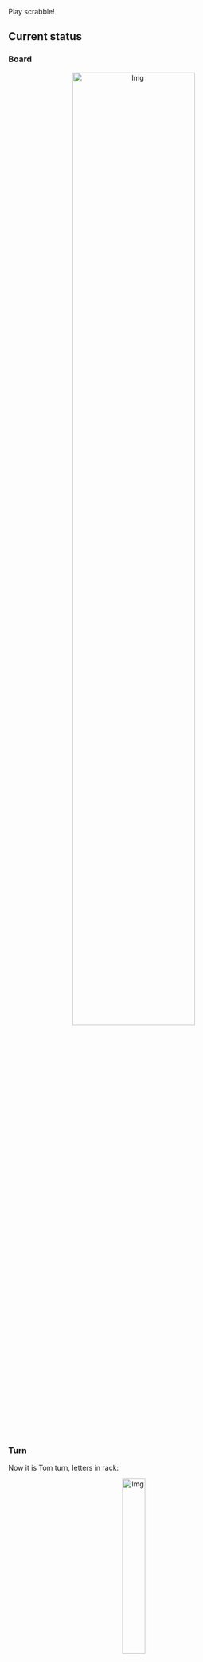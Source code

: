 
Play scrabble!
## Current status
### Board
<p align="center">
<img src="https://raw.githubusercontent.com/radosz99/radosz99/main/board.png" width=70% alt="Img"/>
    </p>
    
### Turn
Now it is Tom turn, letters in rack:
<p align="center">
<img src="https://raw.githubusercontent.com/radosz99/radosz99/main/rack.png" width=30% alt="Img"/>
</p>

### Game score
| Id | Player name | Points |
  | - | - | - |  
|0 | Tom | 285
|1 | Jerry | 274
## Make the move
Make the move and insert the letters by creating an [issue](https://github.com/radosz99/radosz99/issues/new?title=scrabble%7Cmove%7C7%3AA%3ARIDE&body=Just+push+%27Submit+new+issue%27+or+update+with+your+move.) according to the rules or...

## Possibly best moves  
Are you sure? :smiling_imp: :smiling_imp: :smiling_imp:
<details>
  <summary>Spoiler warning!</summary>
  
  | Id | Move | Issue link | Points |
  | - | - | - | - |  
|1| J:0:apaid | [scrabble&#124;move&#124;J:0:apaid](https://github.com/radosz99/radosz99/issues/new?title=scrabble%7Cmove%7CJ%3A0%3Aapaid&body=Just+push+%27Submit+new+issue%27+or+update+with+your+move.) | 14 
|2| J:1:paid | [scrabble&#124;move&#124;J:1:paid](https://github.com/radosz99/radosz99/issues/new?title=scrabble%7Cmove%7CJ%3A1%3Apaid&body=Just+push+%27Submit+new+issue%27+or+update+with+your+move.) | 13 
|3| J:1:gaids | [scrabble&#124;move&#124;J:1:gaids](https://github.com/radosz99/radosz99/issues/new?title=scrabble%7Cmove%7CJ%3A1%3Agaids&body=Just+push+%27Submit+new+issue%27+or+update+with+your+move.) | 13 
|4| O:9:yaps | [scrabble&#124;move&#124;O:9:yaps](https://github.com/radosz99/radosz99/issues/new?title=scrabble%7Cmove%7CO%3A9%3Ayaps&body=Just+push+%27Submit+new+issue%27+or+update+with+your+move.) | 12 
|5| O:9:yips | [scrabble&#124;move&#124;O:9:yips](https://github.com/radosz99/radosz99/issues/new?title=scrabble%7Cmove%7CO%3A9%3Ayips&body=Just+push+%27Submit+new+issue%27+or+update+with+your+move.) | 12 
|6| O:9:yagis | [scrabble&#124;move&#124;O:9:yagis](https://github.com/radosz99/radosz99/issues/new?title=scrabble%7Cmove%7CO%3A9%3Ayagis&body=Just+push+%27Submit+new+issue%27+or+update+with+your+move.) | 11 
|7| O:9:yap | [scrabble&#124;move&#124;O:9:yap](https://github.com/radosz99/radosz99/issues/new?title=scrabble%7Cmove%7CO%3A9%3Ayap&body=Just+push+%27Submit+new+issue%27+or+update+with+your+move.) | 11 
|8| O:9:yip | [scrabble&#124;move&#124;O:9:yip](https://github.com/radosz99/radosz99/issues/new?title=scrabble%7Cmove%7CO%3A9%3Ayip&body=Just+push+%27Submit+new+issue%27+or+update+with+your+move.) | 11 
|9| O:9:yags | [scrabble&#124;move&#124;O:9:yags](https://github.com/radosz99/radosz99/issues/new?title=scrabble%7Cmove%7CO%3A9%3Ayags&body=Just+push+%27Submit+new+issue%27+or+update+with+your+move.) | 10 
|10| J:0:sapid | [scrabble&#124;move&#124;J:0:sapid](https://github.com/radosz99/radosz99/issues/new?title=scrabble%7Cmove%7CJ%3A0%3Asapid&body=Just+push+%27Submit+new+issue%27+or+update+with+your+move.) | 10 
</details>
    
## Latest moves

| Id | Type | Move / Letters to replace | Created words / New letters | Date | Points | Player | Who |
| - | - | - | - | - | - | - | - |
|19| INSERT | 4:J:draw | ['DRAW'] | 11/25/2022, 11:55:09 | 16 | Jerry | [radosz99](github.com/radosz99) |
|18| INSERT | L:3:gauch | ['GAUCH'] | 11/25/2022, 11:54:21 | 22 | Tom | [radosz99](github.com/radosz99) |
|17| INSERT | O:3:wolve | ['WOLVE'] | 11/25/2022, 11:53:34 | 15 | Jerry | [radosz99](github.com/radosz99) |
|16| INSERT | 9:K:touzy | ['TOUZY'] | 11/25/2022, 11:52:26 | 37 | Tom | [radosz99](github.com/radosz99) |
|15| INSERT | 7:L:have | ['HAVE'] | 11/25/2022, 11:51:27 | 42 | Jerry | [radosz99](github.com/radosz99) |
|14| INSERT | M:7:amused | ['AMUSED'] | 11/25/2022, 11:39:32 | 12 | Tom | [radosz99](github.com/radosz99) |
|13| INSERT | 14:G:oedipean | ['OEDIPEAN'] | 11/25/2022, 11:35:54 | 62 | Jerry | [radosz99](github.com/radosz99) |
|12| INSERT | 12:F:centroid | ['CENTROID'] | 11/25/2022, 11:34:49 | 76 | Tom | [radosz99](github.com/radosz99) |
|11| INSERT | H:9:loonie | ['LOONIE'] | 11/25/2022, 11:33:55 | 21 | Jerry | [radosz99](github.com/radosz99) |
|10| INSERT | 11:A:berry | ['BERRY'] | 11/25/2022, 11:33:14 | 26 | Tom | [radosz99](github.com/radosz99) |
|9| INSERT | 9:F:jell | ['JELL'] | 11/25/2022, 11:32:14 | 11 | Jerry | [radosz99](github.com/radosz99) |
|8| INSERT | F:7:soja | ['SOJA'] | 11/25/2022, 11:31:08 | 27 | Tom | [radosz99](github.com/radosz99) |
|7| INSERT | 14:A:berg | ['BERG'] | 11/25/2022, 11:28:57 | 27 | Jerry | [radosz99](github.com/radosz99) |
|6| INSERT | B:9:keelie | ['KEELIE'] | 11/25/2022, 11:27:37 | 20 | Tom | [radosz99](github.com/radosz99) |
|5| INSERT | F:3:ham | ['HAM'] | 11/25/2022, 11:26:38 | 14 | Jerry | [radosz99](github.com/radosz99) |
|4| INSERT | B:4:quit | ['QUIT'] | 11/25/2022, 11:25:26 | 15 | Tom | [radosz99](github.com/radosz99) |
|3| INSERT | 4:B:qindar | ['QINDAR'] | 11/25/2022, 11:24:40 | 32 | Jerry | [radosz99](github.com/radosz99) |
|2| INSERT | 9:B:kex | ['KEX'] | 11/25/2022, 11:23:52 | 24 | Tom | [radosz99](github.com/radosz99) |
|1| INSERT | D:3:antefix | ['ANTEFIX'] | 11/25/2022, 11:22:28 | 34 | Jerry | [radosz99](github.com/radosz99) |
|0| INSERT | 7:D:fasten | ['FASTEN'] | 11/25/2022, 11:21:33 | 26 | Tom | [radosz99](github.com/radosz99) |
